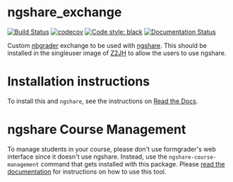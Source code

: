 # ngshare_exchange
[![Build Status](https://travis-ci.org/lxylxy123456/ngshare_exchange.svg?branch=master)](https://travis-ci.org/lxylxy123456/ngshare_exchange)
[![codecov](https://codecov.io/gh/lxylxy123456/ngshare_exchange/branch/master/graph/badge.svg)](https://codecov.io/gh/lxylxy123456/ngshare_exchange)
[![Code style: black](https://img.shields.io/badge/code%20style-black-000000.svg)](https://github.com/psf/black)
[![Documentation Status](https://readthedocs.org/projects/ngshare-exchange/badge/?version=latest)](https://ngshare-exchange.readthedocs.io/en/latest/?badge=latest)

Custom [nbgrader](https://github.com/jupyter/nbgrader) exchange to be used with [ngshare](https://github.com/lxylxy123456/ngshare). This should be installed in the singleuser image of [Z2JH](https://github.com/jupyterhub/zero-to-jupyterhub-k8s) to allow the users to use ngshare.

# Installation instructions

To install this and `ngshare`, see the instructions on [Read the Docs](https://ngshare.readthedocs.io/en/latest/user_guide/install.html).

# ngshare Course Management

To manage students in your course, please don't use formgrader's web interface since it doesn't use ngshare. Instead, use the `ngshare-course-management` command that gets installed with this package. Please [read the documentation](https://ngshare.readthedocs.io/en/latest/user_guide/course_management.html) for instructions on how to use this tool.
